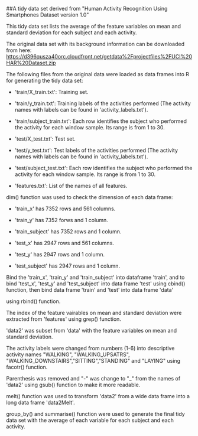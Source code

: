 ##A tidy data set derived from "Human Activity Recognition Using Smartphones Dataset version 1.0"

This tidy data set lists the average of the feature variables on mean and standard deviation for each subject and each activity. 

The original data set with its background information can be downloaded from here: 
https://d396qusza40orc.cloudfront.net/getdata%2Fprojectfiles%2FUCI%20HAR%20Dataset.zip

The following files from the original data were loaded as data frames into R for generating the tidy data set: 

* 'train/X_train.txt': Training set.

* 'train/y_train.txt': Training labels of the activities performed (The activity names with labels can be found in 'activity_labels.txt').

* 'train/subject_train.txt': Each row identifies the subject who performed the activity for each window sample. Its range is from 1 to 30. 

* 'test/X_test.txt': Test set.

* 'test/y_test.txt': Test labels of the activities performed (The activity names with labels can be found in 'activity_labels.txt').

* 'test/subject_test.txt': Each row identifies the subject who performed the activity for each window sample. Its range is from 1 to 30. 

* 'features.txt': List of the names of all features.

dim() function was used to check the dimension of each data frame:

* 'train_x' has 7352 rows and 561 columns.

* 'train_y' has 7352 forws and 1 column.

* 'train_subject' has 7352 rows and 1 column.

* 'test_x' has 2947 rows and 561 columns.

* 'test_y' has 2947 rows and 1 column.

* 'test_subject' has 2947 rows and 1 column.

Bind the 'train_x', 'train_y' and 'train_subject' into dataframe 'train', and to bind 'test_x', 'test_y' and 'test_subject' into data frame 'test' using cbind() function, then bind data frame 'train' and 'test' into data frame 'data' 

using rbind() function. 

The index of the feature vairables on mean and standard deviation were extracted from 'features' using grep() function. 

'data2' was subset from 'data' with the feature variables on mean and standard deviation. 

The activity labels were changed from numbers (1-6) into descriptive activity names "WALKING", "WALKING_UPSATRS", "WALKING_DOWNSTAIRS","SITTING","STANDING" and "LAYING" using facotr() function. 

Parenthesis was removed and "-" was change to "_" from the names of 'data2' using gsub() function to make it more readable.

melt() function was used to transform 'data2' from a wide data frame into a long data frame 'data2Melt'. 

group_by() and summarise() function were used to generate the final tidy data set with the average of each variable for each subject and each activity. 
